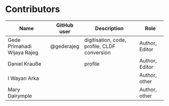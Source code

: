 # Contributors

Name               | GitHub user | Description                                  | Role           
---                |-------------|----------------------------------------------|----------------
Gede Primahadi Wijaya Rajeg | @gederajeg  | digitisation, code, profile, CLDF conversion | Author, Editor 
Daniel Krauße | | profile | Author, Editor |
I Wayan Arka | | | Author, other  |
Mary Dalrymple | | | Author, other  |